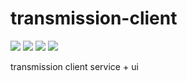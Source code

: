 # transmission-client

![](https://img.shields.io/codecov/c/github/mfuentesg/transmission-client/master)
![](https://img.shields.io/github/languages/top/mfuentesg/transmission-client)
![](https://github.com/mfuentesg/transmission-client/workflows/Go/badge.svg?branch=master)
![](https://img.shields.io/github/license/mashape/apistatus.svg?maxAge=2592000)

transmission client service + ui
